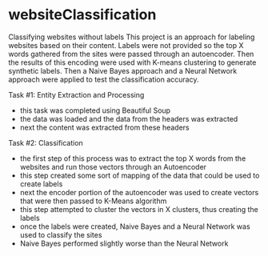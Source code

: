 # websiteClassification
Classifying websites without labels This project is an approach for labeling websites based on their content. Labels were not provided so the top X words gathered from the sites were passed through an autoencoder. Then the results of this encoding were used with K-means clustering to generate synthetic labels. Then a Naive Bayes approach and a Neural Network approach were applied to test the classification accuracy.

Task #1: Entity Extraction and Processing
- this task was completed using Beautiful Soup
- the data was loaded and the data from the headers was extracted
- next the content was extracted from these headers

Task #2: Classification
- the first step of this process was to extract the top X words from the websites and run those vectors through an Autoencoder
- this step created some sort of mapping of the data that could be used to create labels
- next the encoder portion of the autoencoder was used to create vectors that were then passed to K-Means algorithm
- this step attempted to cluster the vectors in X clusters, thus creating the labels
- once the labels were created, Naive Bayes and a Neural Network was used to classify the sites
- Naive Bayes performed slightly worse than the Neural Network
